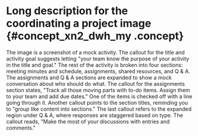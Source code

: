 # Long description for the coordinating a project image {#concept_xn2_dwh_my .concept}

The image is a screenshot of a mock activity. The callout for the title and activity goal suggests letting "your team know the purpose of your activity in the title and goal." The rest of the activity is broken into four sections: meeting minutes and schedule, assignments, shared resources, and Q & A. The assignments and Q & A sections are expanded to show a mock conversation about who should do what. The callout for the assignments section states, "Track all those moving parts with to-do items. Assign them to your team and add due dates." One of the items is checked off with a line going through it. Another callout points to the section titles, reminding you to "group like content into sections." The last callout refers to the expanded region under Q & A, where responses are staggered based on type. The callout reads, "Make the most of your discussions with entries and comments."

